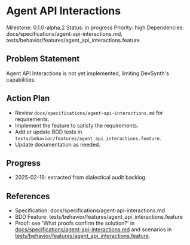 # Agent API Interactions
Milestone: 0.1.0-alpha.2
Status: in progress
Priority: high
Dependencies: docs/specifications/agent-api-interactions.md, tests/behavior/features/agent_api_interactions.feature

## Problem Statement
Agent API Interactions is not yet implemented, limiting DevSynth's capabilities.


## Action Plan
- Review `docs/specifications/agent-api-interactions.md` for requirements.
- Implement the feature to satisfy the requirements.
- Add or update BDD tests in `tests/behavior/features/agent_api_interactions.feature`.
- Update documentation as needed.

## Progress
- 2025-02-19: extracted from dialectical audit backlog.

## References
- Specification: docs/specifications/agent-api-interactions.md
- BDD Feature: tests/behavior/features/agent_api_interactions.feature
- Proof: see 'What proofs confirm the solution?' in [docs/specifications/agent-api-interactions.md](../docs/specifications/agent-api-interactions.md) and scenarios in [tests/behavior/features/agent_api_interactions.feature](../tests/behavior/features/agent_api_interactions.feature).
